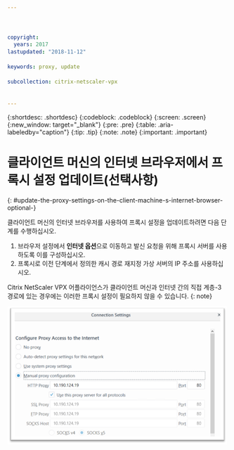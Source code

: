 ```yaml
---



copyright:
  years: 2017
lastupdated: "2018-11-12"

keywords: proxy, update

subcollection: citrix-netscaler-vpx


---
```


{:shortdesc: .shortdesc}
{:codeblock: .codeblock}
{:screen: .screen}
{:new_window: target="_blank"}
{:pre: .pre}
{:table: .aria-labeledby="caption"}
{:tip: .tip}
{:note: .note}
{:important: .important}

# 클라이언트 머신의 인터넷 브라우저에서 프록시 설정 업데이트(선택사항)
{: #update-the-proxy-settings-on-the-client-machine-s-internet-browser-optional-}

클라이언트 머신의 인터넷 브라우저를 사용하여 프록시 설정을 업데이트하려면 다음 단계를 수행하십시오.

1. 브라우저 설정에서 **인터넷 옵션**으로 이동하고 발신 요청을 위해 프록시 서버를 사용하도록 이를 구성하십시오.
2. 프록시로 이전 단계에서 정의한 캐시 경로 재지정 가상 서버의 IP 주소를 사용하십시오.

Citrix NetScaler VPX 어플라이언스가 클라이언트 머신과 인터넷 간의 직접 계층-3 경로에 있는 경우에는 이러한 프록시 설정이 필요하지 않을 수 있습니다.
{: note}

<img src="images/fp17.png" alt="그림" style="width: 500px;"/>
